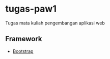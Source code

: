 # tugas-paw1
Tugas mata kuliah pengembangan aplikasi web
## Framework 
- [Bootstrap]

[//]:#

[Bootstrap]: <https://getbootstrap.com/>
